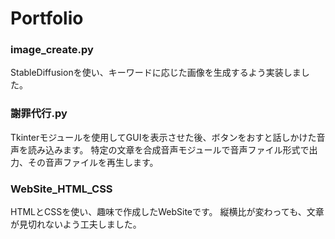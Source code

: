 # Portfolio
### image_create.py
StableDiffusionを使い、キーワードに応じた画像を生成するよう実装しました。
### 謝罪代行.py
Tkinterモジュールを使用してGUIを表示させた後、ボタンをおすと話しかけた音声を読み込みます。
特定の文章を合成音声モジュールで音声ファイル形式で出力、その音声ファイルを再生します。
### WebSite_HTML_CSS
HTMLとCSSを使い、趣味で作成したWebSiteです。
縦横比が変わっても、文章が見切れないよう工夫しました。
